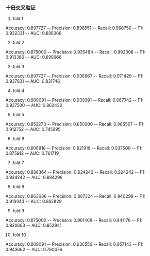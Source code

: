 

### 十倍交叉验证

1. fold 1

Accuracy: 0.897727 -- Precision: 0.898551 -- Recall: 0.968750 -- F1: 0.932331 -- AUC: 0.886068

2. fold 2

Accuracy: 0.875000 -- Precision: 0.935484 -- Recall: 0.892308 -- F1: 0.913386 -- AUC: 0.899666

3. fold 3

Accuracy: 0.897727 -- Precision: 0.906667 -- Recall: 0.971429 -- F1: 0.937931 -- AUC: 0.831746

4. fold 4

Accuracy: 0.909091 -- Precision: 0.909091 -- Recall: 0.967742 -- F1: 0.937500 -- AUC: 0.860422

5. fold 5

Accuracy: 0.852273 -- Precision: 0.850000 -- Recall: 0.985507 -- F1: 0.912752 -- AUC: 0.745995

6. fold 6

Accuracy: 0.806818 -- Precision: 0.821918 -- Recall: 0.937500 -- F1: 0.875912 -- AUC: 0.761719

7. fold 7

Accuracy: 0.886364 -- Precision: 0.924242 -- Recall: 0.924242 -- F1: 0.924242 -- AUC: 0.884298

8. fold 8

Accuracy: 0.863636 -- Precision: 0.887324 -- Recall: 0.940299 -- F1: 0.913043 -- AUC: 0.862829

9. fold 9

Accuracy: 0.875000 -- Precision: 0.901408 -- Recall: 0.941176 -- F1: 0.920863 -- AUC: 0.852941

10. fold 10
    
Accuracy: 0.909091 -- Precision: 0.930556 -- Recall: 0.957143 -- F1: 0.943662 -- AUC: 0.790476
